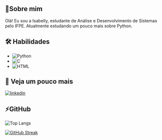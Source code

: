 ## 💬Sobre mim
Olá! Eu sou a Isabelly, estudante de Análise e Desenvolvimento de Sistemas pelo IFPE. Atualmente estudando um pouco mais sobre Python. 



## 🛠 Habilidades

- ![Python](https://img.shields.io/badge/python-3670A0?style=for-the-badge&logo=python&logoColor=ffdd54)
- ![C](https://img.shields.io/badge/C-00599C?style=for-the-badge&logo=c&logoColor=white)
- ![HTML](https://img.shields.io/badge/HTML-00000F?style=for-the-badge&logo=mysql&logoColor=white)


## 🔗 Veja um pouco mais

[![linkedin](https://img.shields.io/badge/linkedin-0A66C2?style=for-the-badge&logo=linkedin&logoColor=white)](https://www.linkedin.com/in/isabelly-bernardes-8b5a4a269/)


## ⚡GitHub

![Top Langs](https://github-readme-stats-git-masterrstaa-rickstaa.vercel.app/api/top-langs/?username=IsabellyBernardes&layout=compact&bg_color=000&border_color=30A3DC&title_color=E94D5F&text_color=FFF)

[![GitHub Streak](https://streak-stats.demolab.com/?IsabellyBernardes=DenverCoder1)](https://git.io/streak-stats)
